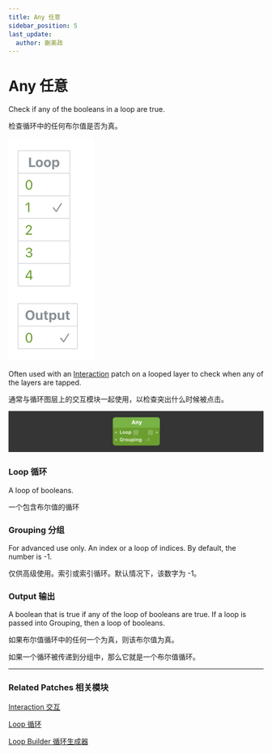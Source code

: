 ```yaml
---
title: Any 任意
sidebar_position: 5
last_update:
  author: 蒯美政
---
```


# Any 任意

Check if any of the booleans in a loop are true.

检查循环中的任何布尔值是否为真。

![Image](./../../../static/img/docs/Loops/any-1.png)

Often used with an [Interaction](./../Interaction/Interaction.md) patch on a looped layer to check when any of the layers are tapped.

通常与循环图层上的交互模块一起使用，以检查突出什么时候被点击。

![Image](./../../../static/img/docs/Loops/any.png)

### Loop 循环

A loop of booleans.

一个包含布尔值的循环

### Grouping 分组

For advanced use only. An index or a loop of indices. By default, the number is -1.

仅供高级使用。索引或索引循环。默认情况下，该数字为 -1。

### Output 输出

A boolean that is true if any of the loop of booleans are true. If a loop is passed into Grouping, then a loop of booleans.

如果布尔值循环中的任何一个为真，则该布尔值为真。

如果一个循环被传递到分组中，那么它就是一个布尔值循环。

------

### Related Patches 相关模块

[Interaction 交互](./../Interaction/Interaction.md)

[Loop 循环](./Loop.md)

[Loop Builder 循环生成器](./Loop%20Builder.md)

